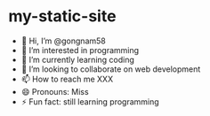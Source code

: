 # my-static-site
- 👋 Hi, I’m @gongnam58
- 👀 I’m interested in programming
- 🌱 I’m currently learning coding
- 💞️ I’m looking to collaborate on web development
- 📫 How to reach me XXX
- 😄 Pronouns: Miss
- ⚡ Fun fact: still learning programming

<!---
gongnam58/gongnam58 is a ✨ special ✨ repository because its `README.md` (this file) appears on your GitHub profile.
You can click the Preview link to take a look at your changes.
--->
